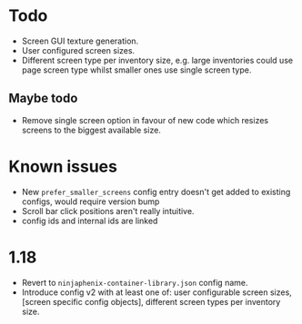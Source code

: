 # Todo
- Screen GUI texture generation.
- User configured screen sizes.
- Different screen type per inventory size, e.g. large inventories could use page screen type whilst smaller ones use single screen type.
## Maybe todo
- Remove single screen option in favour of new code which resizes screens to the biggest available size.
# Known issues
- New `prefer_smaller_screens` config entry doesn't get added to existing configs, would require version bump
- Scroll bar click positions aren't really intuitive.
- config ids and internal ids are linked
# 1.18
- Revert to `ninjaphenix-container-library.json` config name.
- Introduce config v2 with at least one of: user configurable screen sizes, [screen specific config objects], different screen types per inventory size.
